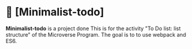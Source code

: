 <a name="readme-top"></a>

# 📖 [Minimalist-todo] <a name="about-project"></a>
**Minimalist-todo** is a project done This is for the activity "To Do list: list structure" of the Microverse Program. The goal is to to use webpack and ES6.
